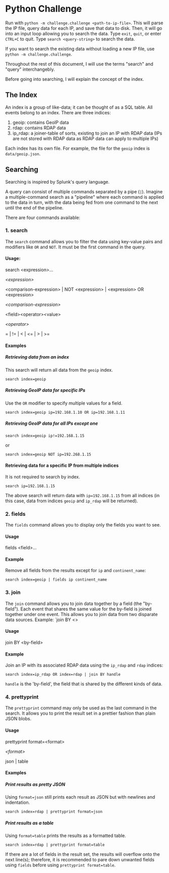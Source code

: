 # Python Challenge

Run with `python -m challenge.challenge <path-to-ip-file>`. This will parse the IP file, query data for each IP, and save that data to disk. Then, it will go into an input loop allowing you to search the data. Type `exit`, `quit`, or enter `CTRL+C` to quit. Type `search <query-string>` to search the data.

If you want to search the existing data without loading a new IP file, use `python -m challenge.challenge`.

Throughout the rest of this document, I will use the terms "search" and "query" interchangebly.

Before going into searching, I will explain the concept of the index.

## The Index

An index is a group of like-data; it can be thought of as a SQL table. All events belong to an index. There are three indices:

1. geoip: contains GeoIP data
2. rdap: contains RDAP data
3. ip_rdap: a joiner-table of sorts, existing to join an IP with RDAP data (IPs are not stored with RDAP data as RDAP data can apply to multiple IPs)

Each index has its own file. For example, the file for the `geoip` index is `data/geoip.json`.

## Searching

Searching is inspired by Splunk's query language.

A query can consist of multiple commands separated by a pipe (`|`). Imagine a multiple-command search as a "pipeline" where each command is applied to the data in turn, with the data being fed from one command to the next until the end of the pipeline.

There are four commands available:

### 1. search

The `search` command allows you to filter the data using key-value pairs and modifiers like `OR` and `NOT`. It must be the first command in the query.

#### Usage:

search \<expression>...

*\<expression>*

\<comparison-expression> | NOT \<expression> | \<expression> OR \<expression>

*\<comparison-expression>*

\<field>\<operator>\<value>

*\<operator>*

= | != | < | <= | > | >=

#### Examples

##### Retrieving data from an index

This search will return all data from the `geoip` index.

`search index=geoip`

##### Retrieving GeoIP data for specific IPs

Use the `OR` modifier to specify multiple values for a field.

`search index=geoip ip=192.168.1.10 OR ip=192.168.1.11`

##### Retrieving GeoIP data for all IPs except one

`search index=geoip ip!=192.168.1.15`

or

`search index=geoip NOT ip=192.268.1.15`

#### Retrieving data for a specific IP from multiple indices

It is not required to search by index.

`search ip=192.168.1.15`

The above search will return data with `ip=192.168.1.15` from all indices (in this case, data from indices `geoip` and `ip_rdap` will be returned).

### 2. fields

The `fields` command allows you to display only the fields you want to see.

#### Usage

fields \<field>...

#### Example

Remove all fields from the results except for `ip` and `continent_name`:

`search index=geoip | fields ip continent_name`

### 3. join

The `join` command allows you to join data together by a field (the "by-field"). Each event that shares the same value for the by-field is joined together under one event. This allows you to join data from two disparate data sources. Example: `join BY <>

#### Usage

join BY \<by-field>

#### Example

Join an IP with its associated RDAP data using the `ip_rdap` and `rdap` indices:

`search index=ip_rdap OR index=rdap | join BY handle`

`handle` is the 'by-field', the field that is shared by the different kinds of data.

### 4. prettyprint

The `prettyprint` command may only be used as the last command in the search. It allows you to print the result set in a prettier fashion than plain JSON blobs.

#### Usage

prettyprint format=\<format>

*\<format>*

json | table

#### Examples

##### Print results as pretty JSON

Using `format=json` still prints each result as JSON but with newlines and indentation.

`search index=rdap | prettyprint format=json`

##### Print results as a table

Using `format=table` prints the results as a formatted table.

`search index=rdap | prettyprint format=table`

If there are a lot of fields in the result set, the results will overflow onto the next line(s); therefore, it is recommended to pare down unwanted fields using `fields` before using `prettyprint format=table`.
